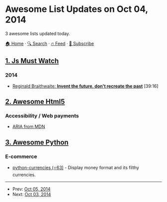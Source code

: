 # Awesome List Updates on Oct 04, 2014

3 awesome lists updated today.

[🏠 Home](/README.md) · [🔍 Search](https://test.trackawesomelist.com/search/) · [🔥 Feed](https://test.trackawesomelist.com/rss.xml) · [📮 Subscribe](https://trackawesomelist.us17.list-manage.com/subscribe?u=d2f0117aa829c83a63ec63c2f&id=36a103854c)



## [1. Js Must Watch](/content/bolshchikov/js-must-watch/README.md)

### 2014

*   [Reginald Braithwaite: **Invent the future, don't recreate the past**](http://youtu.be/uYcAjr2J_rU) \[39:16]

## [2. Awesome Html5](/content/diegocard/awesome-html5/README.md)

### Accessibility / Web payments

*   [ARIA from MDN](https://developer.mozilla.org/en-US/docs/Web/Accessibility/ARIA)

## [3. Awesome Python](/content/vinta/awesome-python/README.md)

### E-commerce

*   [python-currencies (⭐63)](https://github.com/Alir3z4/python-currencies) - Display money format and its filthy currencies.

---

- Prev: [Oct 05, 2014](/content/2014/10/05/README.md)
- Next: [Oct 03, 2014](/content/2014/10/03/README.md)
